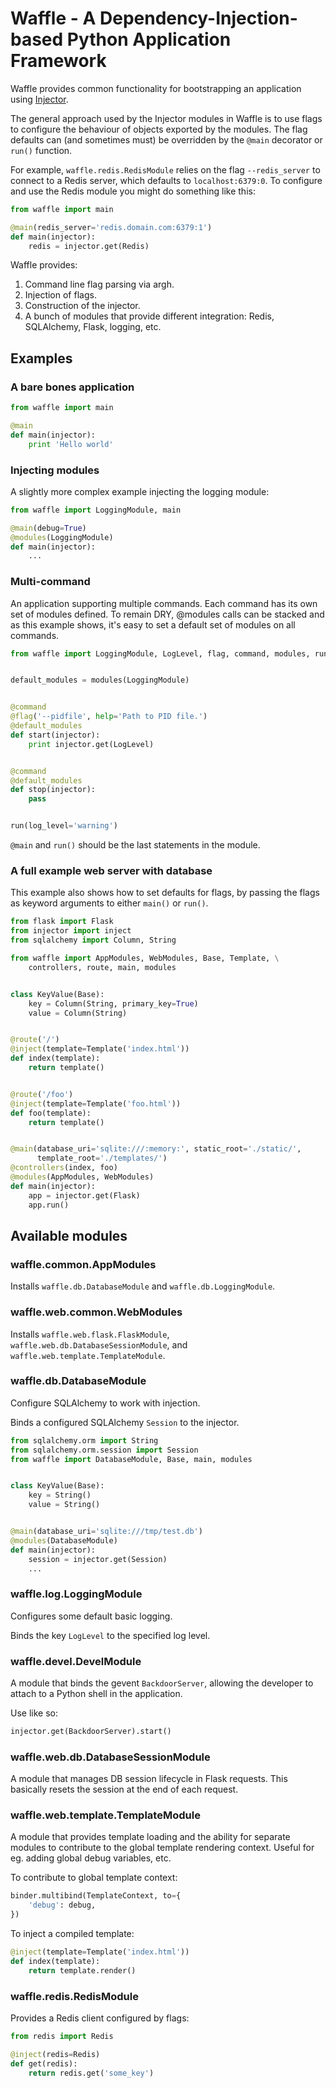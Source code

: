 # Waffle - A Dependency-Injection-based Python Application Framework

Waffle provides common functionality for bootstrapping an application using [Injector](https://github.com/alecthomas/injector).

The general approach used by the Injector modules in Waffle is to use flags to configure the behaviour of objects exported by the modules. The flag defaults can (and sometimes must) be overridden by the `@main` decorator or `run()` function.

For example, `waffle.redis.RedisModule` relies on the flag `--redis_server` to connect to a Redis server, which defaults to `localhost:6379:0`. To configure and use the Redis module you might do something like this:

```python
from waffle import main

@main(redis_server='redis.domain.com:6379:1')
def main(injector):
    redis = injector.get(Redis)
```

Waffle provides:

1. Command line flag parsing via argh.
2. Injection of flags.
3. Construction of the injector.
4. A bunch of modules that provide different integration: Redis, SQLAlchemy, Flask, logging, etc.

## Examples

### A bare bones application

```python
from waffle import main

@main
def main(injector):
    print 'Hello world'
```

### Injecting modules

A slightly more complex example injecting the logging module:

```python
from waffle import LoggingModule, main

@main(debug=True)
@modules(LoggingModule)
def main(injector):
    ...
```

### Multi-command

An application supporting multiple commands. Each command has its own set of modules defined. To remain DRY, @modules calls can be stacked and as this example shows, it's easy to set a default set of modules on all commands.

```python
from waffle import LoggingModule, LogLevel, flag, command, modules, run


default_modules = modules(LoggingModule)


@command
@flag('--pidfile', help='Path to PID file.')
@default_modules
def start(injector):
    print injector.get(LogLevel)


@command
@default_modules
def stop(injector):
    pass


run(log_level='warning')
```

`@main` and `run()` should be the last statements in the module.

### A full example web server with database

This example also shows how to set defaults for flags, by passing the flags as keyword arguments to either `main()` or `run()`.


```python
from flask import Flask
from injector import inject
from sqlalchemy import Column, String

from waffle import AppModules, WebModules, Base, Template, \
    controllers, route, main, modules


class KeyValue(Base):
    key = Column(String, primary_key=True)
    value = Column(String)


@route('/')
@inject(template=Template('index.html'))
def index(template):
    return template()


@route('/foo')
@inject(template=Template('foo.html'))
def foo(template):
    return template()


@main(database_uri='sqlite:///:memory:', static_root='./static/',
      template_root='./templates/')
@controllers(index, foo)
@modules(AppModules, WebModules)
def main(injector):
    app = injector.get(Flask)
    app.run()

```

## Available modules

### waffle.common.AppModules

Installs `waffle.db.DatabaseModule` and `waffle.db.LoggingModule`.

### waffle.web.common.WebModules

Installs `waffle.web.flask.FlaskModule`, `waffle.web.db.DatabaseSessionModule`, and `waffle.web.template.TemplateModule`.

### waffle.db.DatabaseModule

Configure SQLAlchemy to work with injection.

Binds a configured SQLAlchemy `Session` to the injector.

```python
from sqlalchemy.orm import String
from sqlalchemy.orm.session import Session
from waffle import DatabaseModule, Base, main, modules


class KeyValue(Base):
    key = String()
    value = String()


@main(database_uri='sqlite:///tmp/test.db')
@modules(DatabaseModule)
def main(injector):
    session = injector.get(Session)
    ...
```

### waffle.log.LoggingModule

Configures some default basic logging.

Binds the key `LogLevel` to the specified log level.

### waffle.devel.DevelModule

A module that binds the gevent `BackdoorServer`, allowing the developer to attach to a Python shell in the application.

Use like so:

```python
injector.get(BackdoorServer).start()
```

### waffle.web.db.DatabaseSessionModule

A module that manages DB session lifecycle in Flask requests. This basically resets the session at the end of each request.

### waffle.web.template.TemplateModule

A module that provides template loading and the ability for separate modules to contribute to the global template rendering context. Useful for eg. adding global debug variables, etc.

To contribute to global template context:

```python
binder.multibind(TemplateContext, to={
    'debug': debug,
})
```

To inject a compiled template:

```python
@inject(template=Template('index.html'))
def index(template):
    return template.render()
```

### waffle.redis.RedisModule

Provides a Redis client configured by flags:

```python
from redis import Redis

@inject(redis=Redis)
def get(redis):
    return redis.get('some_key')
```
